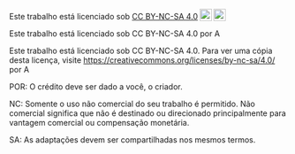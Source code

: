 <p xmlns:cc="http://creativecommons.org/ns#" >Este trabalho está licenciado sob <a href="https://creativecommons.org/licenses/by-nc-sa/4.0/?ref=chooser-v1" target="_blank" rel="license noopener noreferrer" style="display:inline-block;">CC BY-NC-SA 4.0<img style="height:22px!important;margin-left:3px;vertical-align:text-bottom;" src="https://mirrors.creativecommons.org/presskit/icons/cc.svg?ref=chooser-v1" alt=""><img style="height:22px!important;margin-left:3px;vertical-align:text-bottom;" src="https://mirrors.creativecommons.org/presskit/icons/by.svg?ref=chooser-v1" alt=""><img style="altura:22px!importante;margem-esquerda:3px;alinhamento-vertical:texto-inferior;" src="https://mirrors.creativecommons.org/presskit/icons/nc.svg?ref=chooser-v1" alt=""><img style="altura:22px!importante;margem-esquerda:3px;alinhamento-vertical:texto-inferior;" src="https://mirrors.creativecommons.org/presskit/icons/sa.svg?ref=chooser-v1" alt=""></a></p>

Este trabalho está licenciado sob CC BY-NC-SA 4.0 por A 

Este trabalho está licenciado sob CC BY-NC-SA 4.0. Para ver uma cópia desta licença, visite https://creativecommons.org/licenses/by-nc-sa/4.0/ por A


POR: O crédito deve ser dado a você, o criador.

NC: Somente o uso não comercial do seu trabalho é permitido.
Não comercial significa que não é destinado ou direcionado principalmente para vantagem comercial ou compensação monetária.

SA: As adaptações devem ser compartilhadas nos mesmos termos.
